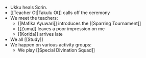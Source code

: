  * Ukku heals Scrin.
* [[Teacher Ot|Takulu Ot]] calls off the ceremony
* We meet the teachers:
	* [[Mafika Ayuwari]] introduces the [[Sparring Tournament]] 
	* [[Zuma]] leaves a poor impression on me
	* [[Korida]] arrives late
* We all [[Study]] 
* We happen on various activity groups:
	* We play [[Special Divination Squad]]